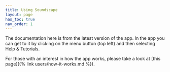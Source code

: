 ```yaml
---
title: Using Soundscape
layout: page
has_toc: true
nav_order: 1
---
```


The documentation here is from the latest version of the app. In the app you can get to it by clicking on the menu button (top left) and then selecting Help & Tutorials.

For those with an interest in how the app works, please take a look at [this page]({% link users/how-it-works.md %}).

